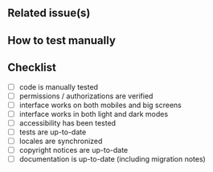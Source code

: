 ## Related issue(s)

<!-- Copy-paste the URL to the related issue(s) if any ("N/A" if not applicable). -->

## How to test manually

<!-- List actions (step by step) of what have to be done in order to test your
  -- changes manually ("N/A" if not applicable). -->

## Checklist

<!-- Make sure all the todos are checked before asking for review. If you think
  -- one of the item isn’t applicable to this PR, please check it anyway and
  -- precise "N/A" next to it. -->

- [ ] code is manually tested
- [ ] permissions / authorizations are verified
- [ ] interface works on both mobiles and big screens
- [ ] interface works in both light and dark modes
- [ ] accessibility has been tested
- [ ] tests are up-to-date
- [ ] locales are synchronized
- [ ] copyright notices are up-to-date
- [ ] documentation is up-to-date (including migration notes)
